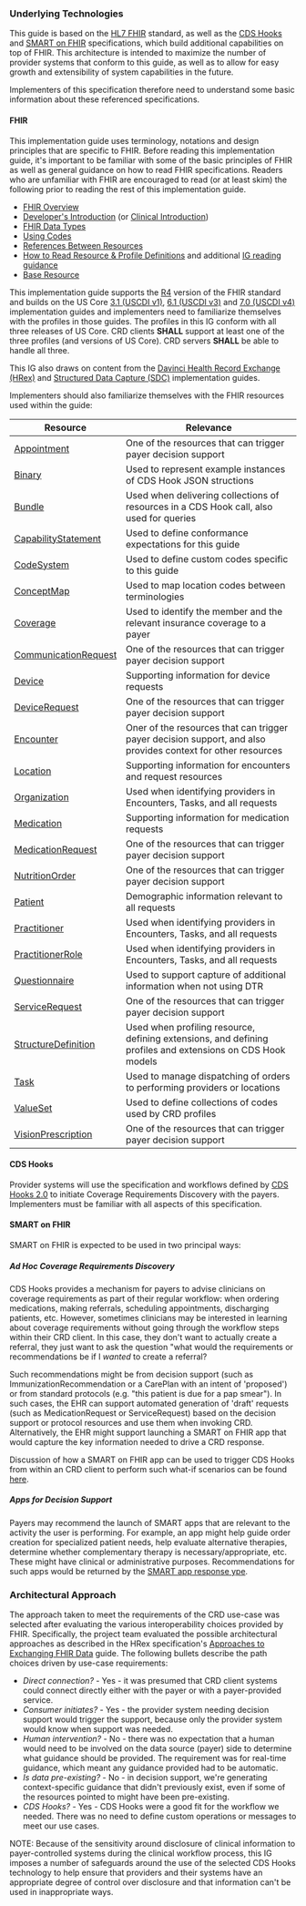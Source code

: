 ### Underlying Technologies
This guide is based on the [HL7 FHIR]({{site.data.fhir.path}}index.html) standard, as well as the [CDS Hooks](https://cds-hooks.hl7.org) and [SMART on FHIR](http://hl7.org/fhir/smart-app-launch/index.html) specifications, which build additional capabilities on top of FHIR. This architecture is intended to maximize the number of provider systems that conform to this guide, as well as to allow for easy growth and extensibility of system capabilities in the future.

Implementers of this specification therefore need to understand some basic information about these referenced specifications.

#### FHIR

This implementation guide uses terminology, notations and design principles that are specific to FHIR. Before reading this implementation guide, it's important to be familiar with some of the basic principles of FHIR as well as general guidance on how to read FHIR specifications. Readers who are unfamiliar with FHIR are encouraged to read (or at least skim) the following prior to reading the rest of this implementation guide.

* [FHIR Overview]({{site.data.fhir.path}}overview.html)
* [Developer's Introduction]({{site.data.fhir.path}}overview-dev.html) (or [Clinical Introduction]({{site.data.fhir.path}}overview-clinical.html))
* [FHIR Data Types]({{site.data.fhir.path}}datatypes.html)
* [Using Codes]({{site.data.fhir.path}}terminologies.html)
* [References Between Resources]({{site.data.fhir.path}}references.html)
* [How to Read Resource & Profile Definitions]({{site.data.fhir.path}}formats.html) and additional [IG reading guidance](https://build.fhir.org/ig/FHIR/ig-guidance/readingIgs.html)
* [Base Resource]({{site.data.fhir.path}}resource.html)

This implementation guide supports the [R4]({{site.data.fhir.path}}index.html) version of the FHIR standard and builds on the US Core [3.1 (USCDI v1)]({{site.data.fhir.ver.uscore3}}), [6.1 (USCDI v3)]({{site.data.fhir.ver.uscore6}}) and [7.0 (USCDI v4)]({{site.data.fhir.ver.uscore7}}) implementation guides and implementers need to familiarize themselves with the profiles in those guides. The profiles in this IG conform with all three releases of US Core. CRD clients **SHALL** support at least one of the three profiles (and versions of US Core). CRD servers **SHALL** be able to handle all three.

This IG also draws on content from the [Davinci Health Record Exchange (HRex)]({{site.data.fhir.ver.hrex}}) and [Structured Data Capture (SDC)]({{site.data.fhir.ver.sdc}}) implementation guides.

Implementers should also familiarize themselves with the FHIR resources used within the guide:

<table>
  <thead>
    <tr>
      <th>Resource</th>
      <th>Relevance</th>
    </tr>
  </thead>
  <tbody>
    <tr><td><a href="{{site.data.fhir.path}}appointment.html">Appointment</a></td><td>One of the resources that can trigger payer decision support</td></tr>
    <tr><td><a href="{{site.data.fhir.path}}binary.html">Binary</a></td><td>Used to represent example instances of CDS Hook JSON structions</td></tr>
    <tr><td><a href="{{site.data.fhir.path}}bundle.html">Bundle</a></td><td>Used when delivering collections of resources in a CDS Hook call, also used for queries</td></tr>
    <tr><td><a href="{{site.data.fhir.path}}capabilitystatement.html">CapabilityStatement</a></td><td>Used to define conformance expectations for this guide</td></tr>
    <tr><td><a href="{{site.data.fhir.path}}codesystem.html">CodeSystem</a></td><td>Used to define custom codes specific to this guide</td></tr>
    <tr><td><a href="{{site.data.fhir.path}}conceptmap.html">ConceptMap</a></td><td>Used to map location codes between terminologies</td></tr>
    <tr><td><a href="{{site.data.fhir.path}}coverage.html">Coverage</a></td><td>Used to identify the member and the relevant insurance coverage to a payer</td></tr>
    <tr><td><a href="{{site.data.fhir.path}}communicationrequest.html">CommunicationRequest</a></td><td>One of the resources that can trigger payer decision support</td></tr>
    <tr><td><a href="{{site.data.fhir.path}}device.html">Device</a></td><td>Supporting information for device requests</td></tr>
    <tr><td><a href="{{site.data.fhir.path}}devicerequest.html">DeviceRequest</a></td><td>One of the resources that can trigger payer decision support</td></tr>
    <tr><td><a href="{{site.data.fhir.path}}encounter.html">Encounter</a></td><td>Oner of the resources that can trigger payer decision support, and also provides context for other resources</td></tr>
    <tr><td><a href="{{site.data.fhir.path}}location.html">Location</a></td><td>Supporting information for encounters and request resources</td></tr>
    <tr><td><a href="{{site.data.fhir.path}}organization.html">Organization</a></td><td>Used when identifying providers in Encounters, Tasks, and all requests</td></tr>
    <tr><td><a href="{{site.data.fhir.path}}medication.html">Medication</a></td><td>Supporting information for medication requests</td></tr>
    <tr><td><a href="{{site.data.fhir.path}}medicationrequest.html">MedicationRequest</a></td><td>One of the resources that can trigger payer decision support</td></tr>
    <tr><td><a href="{{site.data.fhir.path}}nutritionorder.html">NutritionOrder</a></td><td>One of the resources that can trigger payer decision support</td></tr>
    <tr><td><a href="{{site.data.fhir.path}}patient.html">Patient</a></td><td>Demographic information relevant to all requests</td></tr>
    <tr><td><a href="{{site.data.fhir.path}}practitioner.html">Practitioner</a></td><td>Used when identifying providers in Encounters, Tasks, and all requests</td></tr>
    <tr><td><a href="{{site.data.fhir.path}}practitionerrole.html">PractitionerRole</a></td><td>Used when identifying providers in Encounters, Tasks, and all requests</td></tr>
    <tr><td><a href="{{site.data.fhir.path}}questionnaire.html">Questionnaire</a></td><td>Used to support capture of additional information when not using DTR</td></tr>
    <tr><td><a href="{{site.data.fhir.path}}servicerequest.html">ServiceRequest</a></td><td>One of the resources that can trigger payer decision support</td></tr>
    <tr><td><a href="{{site.data.fhir.path}}structuredefinition.html">StructureDefinition</a></td><td>Used when profiling resource, defining extensions, and defining profiles and extensions on CDS Hook models</td></tr>
    <tr><td><a href="{{site.data.fhir.path}}task.html">Task</a></td><td>Used to manage dispatching of orders to performing providers or locations</td></tr>
    <tr><td><a href="{{site.data.fhir.path}}valueset.html">ValueSet</a></td><td>Used to define collections of codes used by CRD profiles</td></tr>
    <tr><td><a href="{{site.data.fhir.path}}visionprescription.html">VisionPrescription</a></td><td>One of the resources that can trigger payer decision support</td></tr>
  </tbody>
</table>

#### CDS Hooks
Provider systems will use the specification and workflows defined by [CDS Hooks 2.0](https://cds-hooks.hl7.org/2.0) to initiate Coverage Requirements Discovery with the payers. Implementers must be familiar with all aspects of this specification.

#### SMART on FHIR
SMART on FHIR is expected to be used in two principal ways:

##### *Ad Hoc* Coverage Requirements Discovery
CDS Hooks provides a mechanism for payers to advise clinicians on coverage requirements as part of their regular workflow: when ordering medications, making referrals, scheduling appointments, discharging patients, etc. However, sometimes clinicians may be interested in learning about coverage requirements without going through the workflow steps within their CRD client. In this case, they don't want to actually create a referral, they just want to ask the question "what would the requirements or recommendations be if I *wanted* to create a referral?

Such recommendations might be from decision support (such as ImmunizationRecommendation or a CarePlan with an intent of 'proposed') or from standard protocols (e.g. "this patient is due for a pap smear").  In such cases, the EHR can support automated generation of 'draft' requests (such as MedicationRequest or ServiceRequest) based on the decision support or protocol resources and use them when invoking CRD.  Alternatively, the EHR might support launching a SMART on FHIR app that would capture the key information needed to drive a CRD response.

Discussion of how a SMART on FHIR app can be used to trigger CDS Hooks from within an CRD client to perform such what-if scenarios can be found [here](foundation.html#smart-on-fhir-hook-invocation).

##### Apps for Decision Support
Payers may recommend the launch of SMART apps that are relevant to the activity the user is performing. For example, an app might help guide order creation for specialized patient needs, help evaluate alternative therapies, determine whether complementary therapy is necessary/appropriate, etc. These might have clinical or administrative purposes. Recommendations for such apps would be returned by the [SMART app response ype](cards.html#launch-smart-application-response-type).

### Architectural Approach
The approach taken to meet the requirements of the CRD use-case was selected after evaluating the various interoperability choices provided by FHIR. Specifically, the project team evaluated the possible architectural approaches as described in the HRex specification's [Approaches to Exchanging FHIR Data]({{site.data.fhir.ver.hrex}}/exchanging.html) guide. The following bullets describe the path choices driven by use-case requirements:

* *Direct connection?* - Yes - it was presumed that CRD client systems could connect directly either with the payer or with a payer-provided service.
* *Consumer initiates?* - Yes - the provider system needing decision support would trigger the support, because only the provider system would know when support was needed.
* *Human intervention?* - No - there was no expectation that a human would need to be involved on the data source (payer) side to determine what guidance should be provided. The requirement was for real-time guidance, which meant any guidance provided had to be automatic.
* *Is data pre-existing?* - No - in decision support, we're generating context-specific guidance that didn't previously exist, even if some of the resources pointed to might have been pre-existing.
* *CDS Hooks?* - Yes - CDS Hooks were a good fit for the workflow we needed. There was no need to define custom operations or messages to meet our use cases.

NOTE: Because of the sensitivity around disclosure of clinical information to payer-controlled systems during the clinical workflow process, this IG imposes a number of safeguards around the use of the selected CDS Hooks technology to help ensure that providers and their systems have an appropriate degree of control over disclosure and that information can't be used in inappropriate ways.